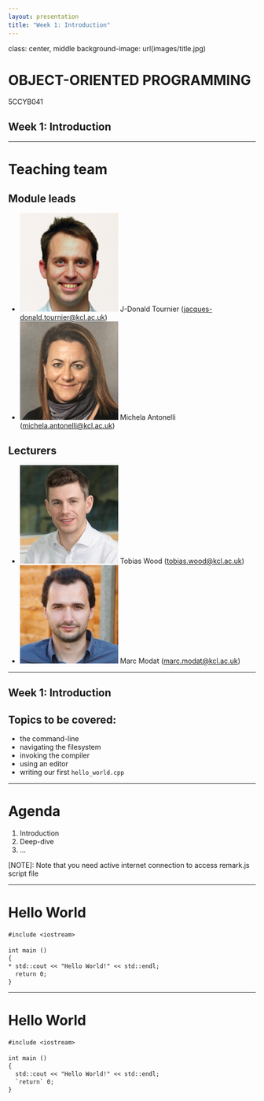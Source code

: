 ```yaml
---
layout: presentation
title: "Week 1: Introduction"
---
```


class: center, middle
background-image: url(images/title.jpg)

# OBJECT-ORIENTED PROGRAMMING

5CCYB041 

## Week 1: Introduction

---

# Teaching team

## Module leads

- ![donald](images/donald.jpg) J-Donald Tournier (jacques-donald.tournier@kcl.ac.uk)
- ![michela](images/michela.jpg) Michela Antonelli (michela.antonelli@kcl.ac.uk)

## Lecturers

- ![toby](images/toby.jpg) Tobias Wood (tobias.wood@kcl.ac.uk)
- ![marc](images/marc.jpg) Marc Modat (marc.modat@kcl.ac.uk)

---

## Week 1: Introduction

## Topics to be covered:

- the command-line
- navigating the filesystem
- invoking the compiler
- using an editor
- writing our first `hello_world.cpp`


---

# Agenda

1. Introduction
2. Deep-dive
3. ...

[NOTE]: Note that you need active internet connection to access remark.js script file

---

# Hello World

```
#include <iostream>

int main ()
{
* std::cout << "Hello World!" << std::endl;
  return 0;
}
```

---

# Hello World

```
#include <iostream>

int main ()
{
  std::cout << "Hello World!" << std::endl;
  `return` 0;
}
```
